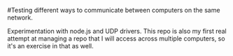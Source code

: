 #Testing different ways to communicate between computers on the same network.

Experimentation with node.js and UDP drivers.
This repo is also my first real attempt at managing a repo that I will access across multiple computers, so it's an exercise in that as well.